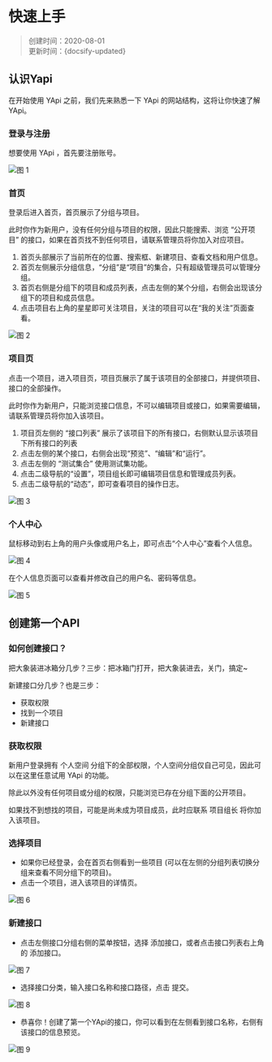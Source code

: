# 快速上手

> 创建时间：2020-08-01                
> 更新时间：{docsify-updated}

## 认识Yapi

在开始使用 YApi 之前，我们先来熟悉一下 YApi 的网站结构，这将让你快速了解YApi。

### 登录与注册

想要使用 YApi ，首先要注册账号。

![图 1](images/a6d5a082bc5c5efbac3df8138ae3c1905852320c0cb6497ad9049d6d0f3e1323.png)  

### 首页

登录后进入首页，首页展示了分组与项目。

此时你作为新用户，没有任何分组与项目的权限，因此只能搜索、浏览 “公开项目” 的接口，如果在首页找不到任何项目，请联系管理员将你加入对应项目。

1. 首页头部展示了当前所在的位置、搜索框、新建项目、查看文档和用户信息。
2. 首页左侧展示分组信息，“分组”是“项目”的集合，只有超级管理员可以管理分组。
3. 首页右侧是分组下的项目和成员列表，点击左侧的某个分组，右侧会出现该分组下的项目和成员信息。
4. 点击项目右上角的星星即可关注项目，关注的项目可以在“我的关注”页面查看。

![图 2](images/a4096707ce7ce4e78f2347ca57079ddf89cf0a6de09d9822dd7f2661009f0b70.png)  


### 项目页

点击一个项目，进入项目页，项目页展示了属于该项目的全部接口，并提供项目、接口的全部操作。

此时你作为新用户，只能浏览接口信息，不可以编辑项目或接口，如果需要编辑，请联系管理员将你加入该项目。

1. 项目页左侧的 “接口列表” 展示了该项目下的所有接口，右侧默认显示该项目下所有接口的列表
2. 点击左侧的某个接口，右侧会出现“预览”、“编辑”和“运行”。
3. 点击左侧的 “测试集合” 使用测试集功能。
4. 点击二级导航的“设置”，项目组长即可编辑项目信息和管理成员列表。
5. 点击二级导航的“动态”，即可查看项目的操作日志。

![图 3](images/d29b7aa14ba86ce14b34dbba75f1c532d1fdc567658fef6403ccc3509c502a37.png)  


### 个人中心

鼠标移动到右上角的用户头像或用户名上，即可点击“个人中心”查看个人信息。

![图 4](images/ed738b647ad87e9f8a2af0069d4444e5febff1588fbec21379839528dac43340.png)  


在个人信息页面可以查看并修改自己的用户名、密码等信息。

![图 5](images/7b6dfe02a00d968196c81761f32ba8d6404161fc6ee350ddd70778f46d0e2355.png)  

## 创建第一个API

### 如何创建接口？

把大象装进冰箱分几步？三步：把冰箱门打开，把大象装进去，关门，搞定~

新建接口分几步？也是三步：

* 获取权限
* 找到一个项目
* 新建接口

### 获取权限

新用户登录拥有 个人空间 分组下的全部权限，个人空间分组仅自己可见，因此可以在这里任意试用 YApi 的功能。

除此以外没有任何项目或分组的权限，只能浏览已存在分组下面的公开项目。

如果找不到想找的项目，可能是尚未成为项目成员，此时应联系 项目组长 将你加入该项目。

### 选择项目

* 如果你已经登录，会在首页右侧看到一些项目 (可以在左侧的分组列表切换分组来查看不同分组下的项目)。
* 点击一个项目，进入该项目的详情页。

![图 6](images/0161ede62b110fa5fdf61a3774104e85cf4838a9f5c666cc0cef2876820ff8ef.png)  

### 新建接口

* 点击左侧接口分组右侧的菜单按钮，选择 添加接口，或者点击接口列表右上角的 添加接口。

![图 7](images/ea945684b6e8f595f6464f7867ba7836eea9e45ca6e5149a0ac51409191444af.png)  

* 选择接口分类，输入接口名称和接口路径，点击 提交。

![图 8](images/5ae86b1a1cc6c3ba1d3646203b4af0f73ae1512157bcef6fe5fce12b57e5d275.png)  

* 恭喜你！创建了第一个YApi的接口，你可以看到在左侧看到接口名称，右侧有该接口的信息预览。

![图 9](images/e419b77aa0e410470ae4079903c5b58c0041db8a003f7178c064615818a57a88.png)  
